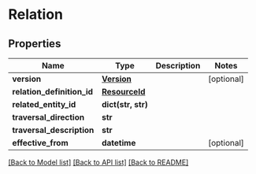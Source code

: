 # Relation

## Properties
Name | Type | Description | Notes
------------ | ------------- | ------------- | -------------
**version** | [**Version**](Version.md) |  | [optional] 
**relation_definition_id** | [**ResourceId**](ResourceId.md) |  | 
**related_entity_id** | **dict(str, str)** |  | 
**traversal_direction** | **str** |  | 
**traversal_description** | **str** |  | 
**effective_from** | **datetime** |  | [optional] 

[[Back to Model list]](../README.md#documentation-for-models) [[Back to API list]](../README.md#documentation-for-api-endpoints) [[Back to README]](../README.md)


